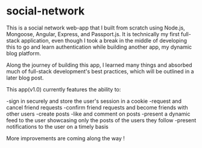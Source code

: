 # social-network

This is a social network web-app that I built from scratch using Node.js, Mongoose, Angular, Express, and Passport.js. It is technically my first full-stack application, even though I took a break in the middle of developing this to go and learn authentication while building another app, my dynamic blog platform.

Along the journey of building this app, I learned many things and absorbed much of full-stack development's best practices, which will be outlined in a later blog post.

This app(v1.0) currently features the ability to:

-sign in securely and store the user's session in a cookie
-request and cancel friend requests
-confirm friend requests and become friends with other users
-create posts
-like and comment on posts
-present a dynamic feed to the user showcasing only the posts of the users they follow
-present notifications to the user on a timely basis


More improvements are coming along the way !
